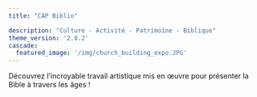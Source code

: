 ```yaml
---
title: "CAP Biblio"

description: "Culture - Activité - Patrimoine - Biblique"
theme_version: '2.8.2'
cascade:
  featured_image: '/img/church_building_expo.JPG'
---
```

Découvrez l’incroyable travail artistique mis en œuvre pour présenter la Bible à travers les âges !